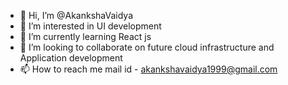 - 👋 Hi, I’m @AkankshaVaidya
- 👀 I’m interested in UI development 
- 🌱 I’m currently learning React js 
- 💞️ I’m looking to collaborate on future cloud infrastructure and Application development
- 📫 How to reach me mail id - akankshavaidya1999@gmail.com 

<!---
AkankshaVaidya/AkankshaVaidya is a ✨ special ✨ repository because its `README.md` (this file) appears on your GitHub profile.
You can click the Preview link to take a look at your changes.
--->
